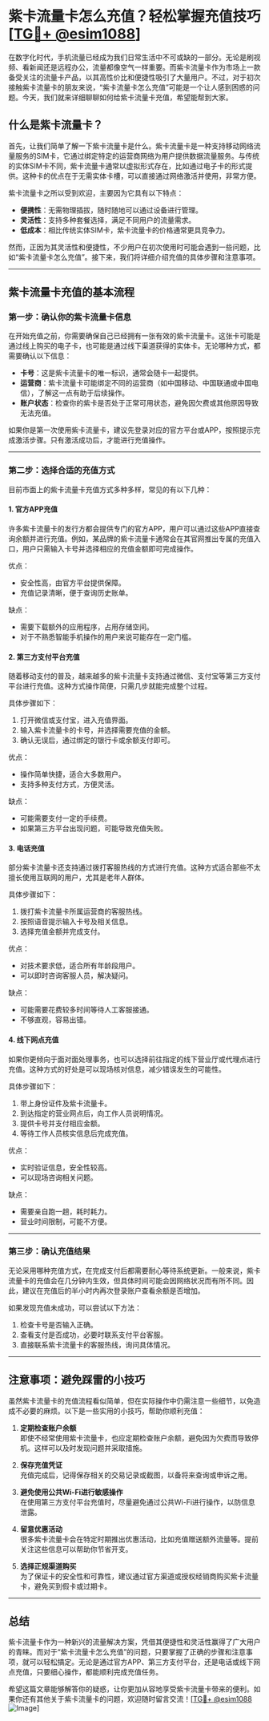 # 紫卡流量卡怎么充值？轻松掌握充值技巧[[TG💪+ @esim1088](https://t.me/s/esim1088)]

在数字化时代，手机流量已经成为我们日常生活中不可或缺的一部分。无论是刷视频、看新闻还是远程办公，流量都像空气一样重要。而紫卡流量卡作为市场上一款备受关注的流量卡产品，以其高性价比和便捷性吸引了大量用户。不过，对于初次接触紫卡流量卡的朋友来说，“紫卡流量卡怎么充值”可能是一个让人感到困惑的问题。今天，我们就来详细聊聊如何给紫卡流量卡充值，希望能帮到大家。

## 什么是紫卡流量卡？

首先，让我们简单了解一下紫卡流量卡是什么。紫卡流量卡是一种支持移动网络流量服务的SIM卡，它通过绑定特定的运营商网络为用户提供数据流量服务。与传统的实体SIM卡不同，紫卡流量卡通常以虚拟形式存在，比如通过电子卡的形式提供。这种卡的优点在于无需实体卡槽，可以直接通过网络激活并使用，非常方便。

紫卡流量卡之所以受到欢迎，主要因为它具有以下特点：

- **便携性**：无需物理插拔，随时随地可以通过设备进行管理。
- **灵活性**：支持多种套餐选择，满足不同用户的流量需求。
- **低成本**：相比传统实体SIM卡，紫卡流量卡的价格通常更具竞争力。

然而，正因为其灵活性和便捷性，不少用户在初次使用时可能会遇到一些问题，比如“紫卡流量卡怎么充值”。接下来，我们将详细介绍充值的具体步骤和注意事项。

---

## 紫卡流量卡充值的基本流程

### 第一步：确认你的紫卡流量卡信息

在开始充值之前，你需要确保自己已经拥有一张有效的紫卡流量卡。这张卡可能是通过线上购买的电子卡，也可能是通过线下渠道获得的实体卡。无论哪种方式，都需要确认以下信息：

- **卡号**：这是紫卡流量卡的唯一标识，通常会随卡一起提供。
- **运营商**：紫卡流量卡可能绑定不同的运营商（如中国移动、中国联通或中国电信），了解这一点有助于后续操作。
- **账户状态**：检查你的紫卡是否处于正常可用状态，避免因欠费或其他原因导致无法充值。

如果你是第一次使用紫卡流量卡，建议先登录对应的官方平台或APP，按照提示完成激活步骤。只有激活成功后，才能进行充值操作。

---

### 第二步：选择合适的充值方式

目前市面上的紫卡流量卡充值方式多种多样，常见的有以下几种：

#### 1. **官方APP充值**
许多紫卡流量卡的发行方都会提供专门的官方APP，用户可以通过这些APP直接查询余额并进行充值。例如，某品牌的紫卡流量卡通常会在其官网推出专属的充值入口，用户只需输入卡号并选择相应的充值金额即可完成操作。

优点：
- 安全性高，由官方平台提供保障。
- 充值记录清晰，便于查询历史账单。

缺点：
- 需要下载额外的应用程序，占用存储空间。
- 对于不熟悉智能手机操作的用户来说可能存在一定门槛。

#### 2. **第三方支付平台充值**
随着移动支付的普及，越来越多的紫卡流量卡支持通过微信、支付宝等第三方支付平台进行充值。这种方式操作简便，只需几步就能完成整个过程。

具体步骤如下：
1. 打开微信或支付宝，进入充值界面。
2. 输入紫卡流量卡的卡号，并选择需要充值的金额。
3. 确认无误后，通过绑定的银行卡或余额支付即可。

优点：
- 操作简单快捷，适合大多数用户。
- 支持多种支付方式，方便灵活。

缺点：
- 可能需要支付一定的手续费。
- 如果第三方平台出现问题，可能导致充值失败。

#### 3. **电话充值**
部分紫卡流量卡还支持通过拨打客服热线的方式进行充值。这种方式适合那些不太擅长使用互联网的用户，尤其是老年人群体。

具体步骤如下：
1. 拨打紫卡流量卡所属运营商的客服热线。
2. 按照语音提示输入卡号及相关信息。
3. 选择充值金额并完成支付。

优点：
- 对技术要求低，适合所有年龄段用户。
- 可以即时咨询客服人员，解决疑问。

缺点：
- 可能需要花费较多时间等待人工客服接通。
- 不够直观，容易出错。

#### 4. **线下网点充值**
如果你更倾向于面对面处理事务，也可以选择前往指定的线下营业厅或代理点进行充值。这种方式的好处是可以现场核对信息，减少错误发生的可能性。

具体步骤如下：
1. 带上身份证件及紫卡流量卡。
2. 到达指定的营业网点后，向工作人员说明情况。
3. 提供卡号并支付相应金额。
4. 等待工作人员核实信息后完成充值。

优点：
- 实时验证信息，安全性较高。
- 可以现场咨询相关问题。

缺点：
- 需要亲自跑一趟，耗时耗力。
- 营业时间限制，可能不方便。

---

### 第三步：确认充值结果

无论采用哪种充值方式，在完成支付后都需要耐心等待系统更新。一般来说，紫卡流量卡的充值会在几分钟内生效，但具体时间可能会因网络状况而有所不同。因此，建议在充值后的半小时内再次登录账户查看余额是否增加。

如果发现充值未成功，可以尝试以下方法：
1. 检查卡号是否输入正确。
2. 查看支付是否成功，必要时联系支付平台客服。
3. 直接联系紫卡流量卡的客服热线，询问具体情况。

---

## 注意事项：避免踩雷的小技巧

虽然紫卡流量卡的充值流程看似简单，但在实际操作中仍需注意一些细节，以免造成不必要的麻烦。以下是一些实用的小技巧，帮助你顺利充值：

1. **定期检查账户余额**  
   即使不经常使用紫卡流量卡，也应定期检查账户余额，避免因为欠费而导致停机。这样可以及时发现问题并采取措施。

2. **保存充值凭证**  
   充值完成后，记得保存相关的交易记录或截图，以备将来查询或申诉之用。

3. **避免使用公共Wi-Fi进行敏感操作**  
   在使用第三方支付平台充值时，尽量避免通过公共Wi-Fi进行操作，以防信息泄露。

4. **留意优惠活动**  
   很多紫卡流量卡会在特定时期推出优惠活动，比如充值赠送额外流量等。提前关注这些信息可以帮助你节省开支。

5. **选择正规渠道购买**  
   为了保证卡的安全性和可靠性，建议通过官方渠道或授权经销商购买紫卡流量卡，避免买到假卡或过期卡。

---

## 总结

紫卡流量卡作为一种新兴的流量解决方案，凭借其便捷性和灵活性赢得了广大用户的青睐。而对于“紫卡流量卡怎么充值”的问题，只要掌握了正确的步骤和注意事项，就可以轻松搞定。无论是通过官方APP、第三方支付平台，还是电话或线下网点充值，只要细心操作，都能顺利完成充值任务。

希望这篇文章能够解答你的疑惑，让你更加从容地享受紫卡流量卡带来的便利。如果你还有其他关于紫卡流量卡的问题，欢迎随时留言交流！[[TG💪+ @esim1088](https://t.me/s/esim1088) ![Image](https://i.postimg.cc/4NQfJmqS/Snipaste-2025-05-13-00-14-12.png)]